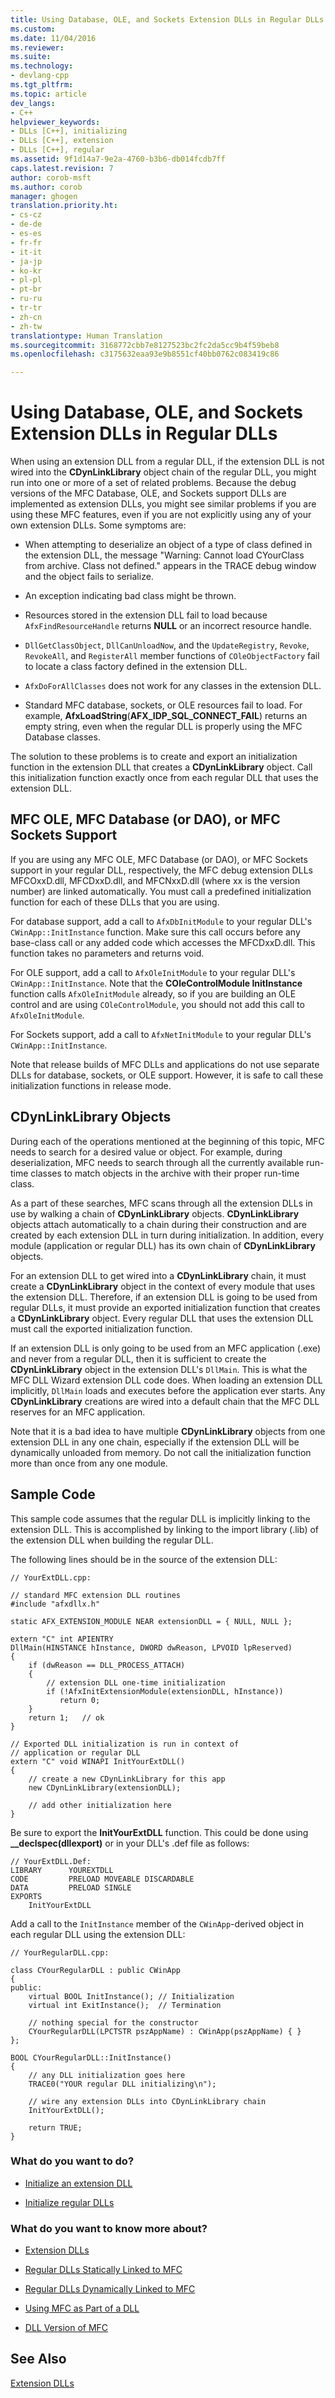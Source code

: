 ```yaml
---
title: Using Database, OLE, and Sockets Extension DLLs in Regular DLLs | Microsoft Docs
ms.custom: 
ms.date: 11/04/2016
ms.reviewer: 
ms.suite: 
ms.technology:
- devlang-cpp
ms.tgt_pltfrm: 
ms.topic: article
dev_langs:
- C++
helpviewer_keywords:
- DLLs [C++], initializing
- DLLs [C++], extension
- DLLs [C++], regular
ms.assetid: 9f1d14a7-9e2a-4760-b3b6-db014fcdb7ff
caps.latest.revision: 7
author: corob-msft
ms.author: corob
manager: ghogen
translation.priority.ht:
- cs-cz
- de-de
- es-es
- fr-fr
- it-it
- ja-jp
- ko-kr
- pl-pl
- pt-br
- ru-ru
- tr-tr
- zh-cn
- zh-tw
translationtype: Human Translation
ms.sourcegitcommit: 3168772cbb7e8127523bc2fc2da5cc9b4f59beb8
ms.openlocfilehash: c3175632eaa93e9b8551cf40bb0762c083419c86

---
```

# Using Database, OLE, and Sockets Extension DLLs in Regular DLLs
When using an extension DLL from a regular DLL, if the extension DLL is not wired into the **CDynLinkLibrary** object chain of the regular DLL, you might run into one or more of a set of related problems. Because the debug versions of the MFC Database, OLE, and Sockets support DLLs are implemented as extension DLLs, you might see similar problems if you are using these MFC features, even if you are not explicitly using any of your own extension DLLs. Some symptoms are:  
  
-   When attempting to deserialize an object of a type of class defined in the extension DLL, the message "Warning: Cannot load CYourClass from archive. Class not defined." appears in the TRACE debug window and the object fails to serialize.  
  
-   An exception indicating bad class might be thrown.  
  
-   Resources stored in the extension DLL fail to load because `AfxFindResourceHandle` returns **NULL** or an incorrect resource handle.  
  
-   `DllGetClassObject`, `DllCanUnloadNow`, and the `UpdateRegistry`, `Revoke`, `RevokeAll`, and `RegisterAll` member functions of `COleObjectFactory` fail to locate a class factory defined in the extension DLL.  
  
-   `AfxDoForAllClasses` does not work for any classes in the extension DLL.  
  
-   Standard MFC database, sockets, or OLE resources fail to load. For example, **AfxLoadString**(**AFX_IDP_SQL_CONNECT_FAIL**) returns an empty string, even when the regular DLL is properly using the MFC Database classes.  
  
 The solution to these problems is to create and export an initialization function in the extension DLL that creates a **CDynLinkLibrary** object. Call this initialization function exactly once from each regular DLL that uses the extension DLL.  
  
## MFC OLE, MFC Database (or DAO), or MFC Sockets Support  
 If you are using any MFC OLE, MFC Database (or DAO), or MFC Sockets support in your regular DLL, respectively, the MFC debug extension DLLs MFCOxxD.dll, MFCDxxD.dll, and MFCNxxD.dll (where xx is the version number) are linked automatically. You must call a predefined initialization function for each of these DLLs that you are using.  
  
 For database support, add a call to `AfxDbInitModule` to your regular DLL's `CWinApp::InitInstance` function. Make sure this call occurs before any base-class call or any added code which accesses the MFCDxxD.dll. This function takes no parameters and returns void.  
  
 For OLE support, add a call to `AfxOleInitModule` to your regular DLL's `CWinApp::InitInstance`. Note that the **COleControlModule InitInstance** function calls `AfxOleInitModule` already, so if you are building an OLE control and are using `COleControlModule`, you should not add this call to `AfxOleInitModule`.  
  
 For Sockets support, add a call to `AfxNetInitModule` to your regular DLL's `CWinApp::InitInstance`.  
  
 Note that release builds of MFC DLLs and applications do not use separate DLLs for database, sockets, or OLE support. However, it is safe to call these initialization functions in release mode.  
  
## CDynLinkLibrary Objects  
 During each of the operations mentioned at the beginning of this topic, MFC needs to search for a desired value or object. For example, during deserialization, MFC needs to search through all the currently available run-time classes to match objects in the archive with their proper run-time class.  
  
 As a part of these searches, MFC scans through all the extension DLLs in use by walking a chain of **CDynLinkLibrary** objects. **CDynLinkLibrary** objects attach automatically to a chain during their construction and are created by each extension DLL in turn during initialization. In addition, every module (application or regular DLL) has its own chain of **CDynLinkLibrary** objects.  
  
 For an extension DLL to get wired into a **CDynLinkLibrary** chain, it must create a **CDynLinkLibrary** object in the context of every module that uses the extension DLL. Therefore, if an extension DLL is going to be used from regular DLLs, it must provide an exported initialization function that creates a **CDynLinkLibrary** object. Every regular DLL that uses the extension DLL must call the exported initialization function.  
  
 If an extension DLL is only going to be used from an MFC application (.exe) and never from a regular DLL, then it is sufficient to create the **CDynLinkLibrary** object in the extension DLL's `DllMain`. This is what the MFC DLL Wizard extension DLL code does. When loading an extension DLL implicitly, `DllMain` loads and executes before the application ever starts. Any **CDynLinkLibrary** creations are wired into a default chain that the MFC DLL reserves for an MFC application.  
  
 Note that it is a bad idea to have multiple **CDynLinkLibrary** objects from one extension DLL in any one chain, especially if the extension DLL will be dynamically unloaded from memory. Do not call the initialization function more than once from any one module.  
  
## Sample Code  
 This sample code assumes that the regular DLL is implicitly linking to the extension DLL. This is accomplished by linking to the import library (.lib) of the extension DLL when building the regular DLL.  
  
 The following lines should be in the source of the extension DLL:  
  
```  
// YourExtDLL.cpp:  
  
// standard MFC extension DLL routines  
#include "afxdllx.h"  
  
static AFX_EXTENSION_MODULE NEAR extensionDLL = { NULL, NULL };  
  
extern "C" int APIENTRY  
DllMain(HINSTANCE hInstance, DWORD dwReason, LPVOID lpReserved)  
{  
    if (dwReason == DLL_PROCESS_ATTACH)  
    {  
        // extension DLL one-time initialization  
        if (!AfxInitExtensionModule(extensionDLL, hInstance))  
           return 0;  
    }  
    return 1;   // ok  
}  
  
// Exported DLL initialization is run in context of  
// application or regular DLL  
extern "C" void WINAPI InitYourExtDLL()  
{  
    // create a new CDynLinkLibrary for this app  
    new CDynLinkLibrary(extensionDLL);  
  
    // add other initialization here  
}  
```  
  
 Be sure to export the **InitYourExtDLL** function. This could be done using **__declspec(dllexport)** or in your DLL's .def file as follows:  
  
```  
// YourExtDLL.Def:  
LIBRARY      YOUREXTDLL  
CODE         PRELOAD MOVEABLE DISCARDABLE  
DATA         PRELOAD SINGLE  
EXPORTS  
    InitYourExtDLL  
```  
  
 Add a call to the `InitInstance` member of the `CWinApp`-derived object in each regular DLL using the extension DLL:  
  
```  
// YourRegularDLL.cpp:  
  
class CYourRegularDLL : public CWinApp  
{  
public:  
    virtual BOOL InitInstance(); // Initialization  
    virtual int ExitInstance();  // Termination  
  
    // nothing special for the constructor  
    CYourRegularDLL(LPCTSTR pszAppName) : CWinApp(pszAppName) { }  
};  
  
BOOL CYourRegularDLL::InitInstance()  
{  
    // any DLL initialization goes here  
    TRACE0("YOUR regular DLL initializing\n");  
  
    // wire any extension DLLs into CDynLinkLibrary chain  
    InitYourExtDLL();  
  
    return TRUE;  
}  
```  
  
### What do you want to do?  
  
-   [Initialize an extension DLL](../build/initializing-extension-dlls.md)  
  
-   [Initialize regular DLLs](../build/initializing-regular-dlls.md)  
  
### What do you want to know more about?  
  
-   [Extension DLLs](../build/extension-dlls.md)  
  
-   [Regular DLLs Statically Linked to MFC](../build/regular-dlls-statically-linked-to-mfc.md)  
  
-   [Regular DLLs Dynamically Linked to MFC](../build/regular-dlls-dynamically-linked-to-mfc.md)  
  
-   [Using MFC as Part of a DLL](../mfc/tn011-using-mfc-as-part-of-a-dll.md)  
  
-   [DLL Version of MFC](../mfc/tn033-dll-version-of-mfc.md)  
  
## See Also  
 [Extension DLLs](../build/extension-dlls.md)


<!--HONumber=Jan17_HO1-->


